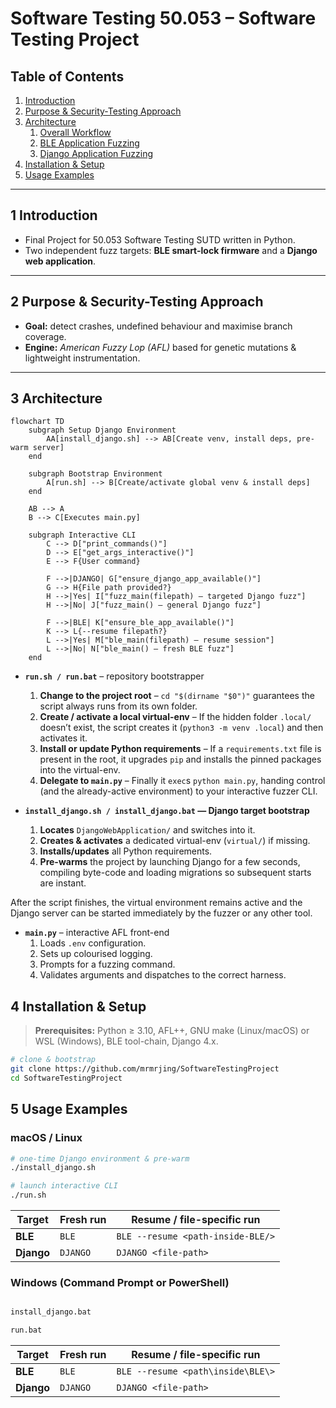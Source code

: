 
# Software Testing 50.053 – Software Testing Project

## Table of Contents
1. [Introduction](#1-introduction)  
2. [Purpose & Security-Testing Approach](#2-purpose--security-testing-approach)  
3. [Architecture](#3-architecture)  
   1. [Overall Workflow](#31-overall-workflow)  
   2. [BLE Application Fuzzing](#32-ble-application-fuzzing)  
   3. [Django Application Fuzzing](#33-django-application-fuzzing)  
4. [Installation & Setup](#4-installation--setup)  
5. [Usage Examples](#5-usage-examples)  

---

## 1  Introduction <a id="1-introduction"></a>

- Final Project for 50.053 Software Testing SUTD written in Python.  
- Two independent fuzz targets: **BLE smart-lock firmware** and a **Django web application**.
---

## 2  Purpose & Security-Testing Approach <a id="2-purpose--security-testing-approach"></a>

- **Goal:** detect crashes, undefined behaviour and maximise branch coverage.  
- **Engine:** *American Fuzzy Lop (AFL)* based for genetic mutations & lightweight instrumentation.  
---

## 3  Architecture <a id="3-architecture"></a>
```mermaid
flowchart TD
    subgraph Setup Django Environment
        AA[install_django.sh] --> AB[Create venv, install deps, pre-warm server]
    end

    subgraph Bootstrap Environment
        A[run.sh] --> B[Create/activate global venv & install deps]
    end

    AB --> A
    B --> C[Executes main.py]

    subgraph Interactive CLI
        C --> D["print_commands()"]
        D --> E["get_args_interactive()"]
        E --> F{User command}

        F -->|DJANGO| G["ensure_django_app_available()"]
        G --> H{File path provided?}
        H -->|Yes| I["fuzz_main(filepath) – targeted Django fuzz"]
        H -->|No| J["fuzz_main() – general Django fuzz"]

        F -->|BLE| K["ensure_ble_app_available()"]
        K --> L{--resume filepath?}
        L -->|Yes| M["ble_main(filepath) – resume session"]
        L -->|No| N["ble_main() – fresh BLE fuzz"]
    end
```

- **`run.sh / run.bat`** – repository bootstrapper  
  1. **Change to the project root** – `cd "$(dirname "$0")"` guarantees the script always runs from its own folder.  
  2. **Create / activate a local virtual-env** – If the hidden folder `.local/` doesn’t exist, the script creates it (`python3 -m venv .local`) and then activates it.  
  3. **Install or update Python requirements** – If a `requirements.txt` file is present in the root, it upgrades `pip` and installs the pinned packages into the virtual-env.  
  4. **Delegate to `main.py`** – Finally it `exec`s `python main.py`, handing control (and the already-active environment) to your interactive fuzzer CLI.

- **`install_django.sh / install_django.bat` — Django target bootstrap**
  1. **Locates** `DjangoWebApplication/` and switches into it.  
  2. **Creates & activates** a dedicated virtual-env (`virtual/`) if missing.  
  3. **Installs/updates** all Python requirements.  
  4. **Pre-warms** the project by launching Django for a few seconds, compiling byte-code and loading migrations so subsequent starts are instant.  

After the script finishes, the virtual environment remains active and the Django server can be started immediately by the fuzzer or any other tool.


- **`main.py`** – interactive AFL front-end  
  1. Loads `.env` configuration.  
  2. Sets up colourised logging.  
  3. Prompts for a fuzzing command.  
  4. Validates arguments and dispatches to the correct harness.

## 4  Installation & Setup <a id="4-installation--setup"></a>

> **Prerequisites:** Python ≥ 3.10, AFL++, GNU make (Linux/macOS) or WSL (Windows), BLE tool-chain, Django 4.x.

```bash
# clone & bootstrap
git clone https://github.com/mrmrjing/SoftwareTestingProject
cd SoftwareTestingProject
```

## 5  Usage Examples <a id="5-usage-examples"></a>

### macOS / Linux

```bash
# one-time Django environment & pre-warm
./install_django.sh   

# launch interactive CLI
./run.sh
```

| Target | Fresh run | Resume / file-specific run |
|--------|-----------|----------------------------|
| **BLE**    | `BLE` | `BLE --resume <path-inside-BLE/>` |
| **Django** | `DJANGO` | `DJANGO <file-path>` |

### Windows (Command Prompt or PowerShell)

```bat

install_django.bat 
```
```bat
run.bat
```

| Target | Fresh run | Resume / file-specific run |
|--------|-----------|----------------------------|
| **BLE**    | `BLE` | `BLE --resume <path\inside\BLE\>` |
| **Django** | `DJANGO` | `DJANGO <file-path>` |

